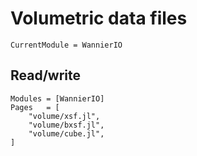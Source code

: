 # Volumetric data files

```@meta
CurrentModule = WannierIO
```

## Read/write

```@autodocs
Modules = [WannierIO]
Pages   = [
    "volume/xsf.jl",
    "volume/bxsf.jl",
    "volume/cube.jl",
]
```
